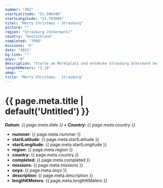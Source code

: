 ```yaml
---
nummer: "362"
startLatitude: "53.506348"
startLongitude: "13.745009"
titel: "Merry Christmas - Strasburg"
picture: ""
region: "Strasburg (Uckermark)"
country: "Deutschland"
completed: "7998"
missions: "6"
date: "2021"
bg-link: ""
onyx: "0"
description: "Starte am Marktplatz und entdecke Strasburg Uckermark bei einer weihnachtlichen Spaziergang."
lengthKMeters: "3,18"
umap: ""
title: "Merry Christmas - Strasburg"
---
```

# {{ page.meta.title | default('Untitled') }}

_**Datum:** {{ page.meta.date }} • **Country:** {{ page.meta.country }}_

- **nummer**: {{ page.meta.nummer }}
- **startLatitude**: {{ page.meta.startLatitude }}
- **startLongitude**: {{ page.meta.startLongitude }}
- **region**: {{ page.meta.region }}
- **country**: {{ page.meta.country }}
- **completed**: {{ page.meta.completed }}
- **missions**: {{ page.meta.missions }}
- **onyx**: {{ page.meta.onyx }}
- **description**: {{ page.meta.description }}
- **lengthKMeters**: {{ page.meta.lengthKMeters }}
